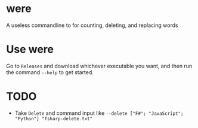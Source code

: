 # were

A useless commandline to for counting, deleting, and replacing words

# Use were

Go to `Releases` and download whichever executable you want, and then run the command `--help` to get started.

# TODO

- Take `Delete` and command input like `--delete ["F#"; "JavaScript"; "Python"] "fsharp-delete.txt"`
